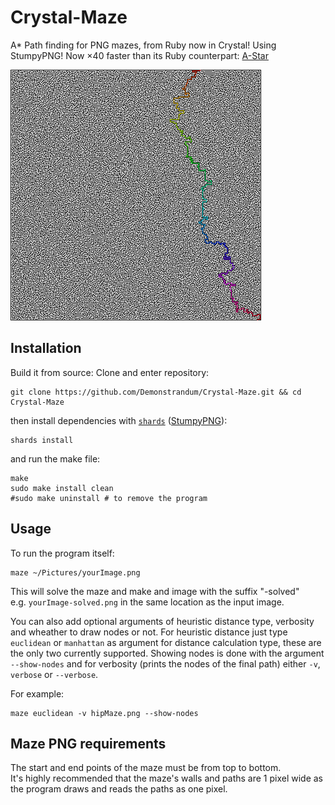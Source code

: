 # Crystal-Maze

A* Path finding for PNG mazes, from Ruby now in Crystal! Using StumpyPNG!
Now ×40 faster than its Ruby counterpart: [A-Star](https://github.com/Demonstrandum/A-Star)

![Example-400x400maze](mazes/400-example.png)

## Installation
Build it from source:
Clone and enter repository:
```shell
git clone https://github.com/Demonstrandum/Crystal-Maze.git && cd Crystal-Maze
```
then install dependencies with [`shards`](https://github.com/crystal-lang/shards) ([StumpyPNG](https://github.com/stumpycr/stumpy_png)):
```shell
shards install
```
and run the make file:
```shell
make
sudo make install clean
#sudo make uninstall # to remove the program
```

## Usage
To run the program itself:
```shell
maze ~/Pictures/yourImage.png
```
This will solve the maze and make and image with the suffix "-solved"<br />
e.g. `yourImage-solved.png` in the same location as the input image.


You can also add optional arguments of heuristic distance type, verbosity and wheather to draw nodes or not. For heuristic distance just type `euclidean` or `manhattan`  as argument for distance calculation type, these are the only two currently supported. Showing nodes is done with the argument `--show-nodes` and for verbosity (prints the nodes of the final path) either `-v`, `verbose` or `--verbose`.

For example:
```shell
maze euclidean -v hipMaze.png --show-nodes
```

## Maze PNG requirements
The start and end points of the maze must be from top to bottom. <br />
It's highly recommended that the maze's walls and paths are 1 pixel wide as the program draws and reads the paths as one pixel.  
